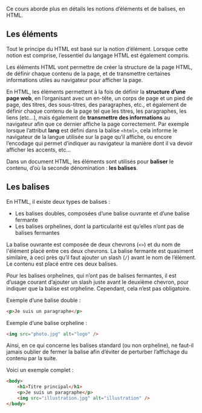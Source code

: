 Ce cours aborde plus en détails les notions d’éléments et de balises, en HTML.

## Les éléments

Tout le principe du HTML est basé sur la notion d’élément. Lorsque cette notion est comprise, l’essentiel du langage HTML est également compris. 

Les éléments HTML vont permettre de créer la structure de la page HTML, de définir chaque contenu de la page, et de transmettre certaines informations utiles au navigateur pour afficher la page.

En HTML, les éléments permettent à la fois de définir la **structure d’une page web**, en l’organisant avec un en-tête, un corps de page et un pied de page, des titres, des sous-titres, des paragraphes, etc., et également de définir chaque contenu de la page tel que les titres, les paragraphes, les liens (etc…), mais également de **transmettre des informations** au navigateur afin que ce dernier affiche la page correctement. Par exemple lorsque l’attribut **lang** est défini dans la balise ```<html>```, cela informe le navigateur de la langue utilisée sur la page qu’il affiche, ou encore l’encodage qui permet d’indiquer au navigateur la manière dont il va devoir afficher les accents, etc...

Dans un document HTML, les éléments sont utilisés pour **baliser** le contenu, d’où la seconde dénomination : **les balises**.

## Les balises

En HTML, il existe deux types de balises :

- Les balises doubles, composées d’une balise ouvrante et d’une balise fermante
- Les balises orphelines, dont la particularité est qu’elles n’ont pas de balises fermantes

La balise ouvrante est composée de deux chevrons (```<>```) et du nom de l'élément placé entre ces deux chevrons. La balise fermante est quasiment similaire, à ceci près qu’il faut ajouter un slash (```/```) avant le nom de l’élément. Le contenu est placé entre ces deux balises. 

Pour les balises orphelines, qui n’ont pas de balises fermantes, il est d’usage courant d’ajouter un slash juste avant le deuxième chevron, pour indiquer que la balise est orpheline. Cependant, cela n’est pas obligatoire.

Exemple d’une balise double :

```html
<p>Je suis un paragraphe</p>
```

Exemple d’une balise orpheline : 

```html
<img src="photo.jpg" alt="logo" />
```

Ainsi, en ce qui concerne les balises standard (ou non orpheline), ne faut-il jamais oublier de fermer la balise afin d’éviter de perturber l’affichage du contenu par la suite. 

Voici un exemple complet :

```html
<body>
	<h1>Titre principal</h1>
	<p>Je suis un paragraphe</p>
	<img src="illustration.jpg" alt="illustration" />
</body>
```